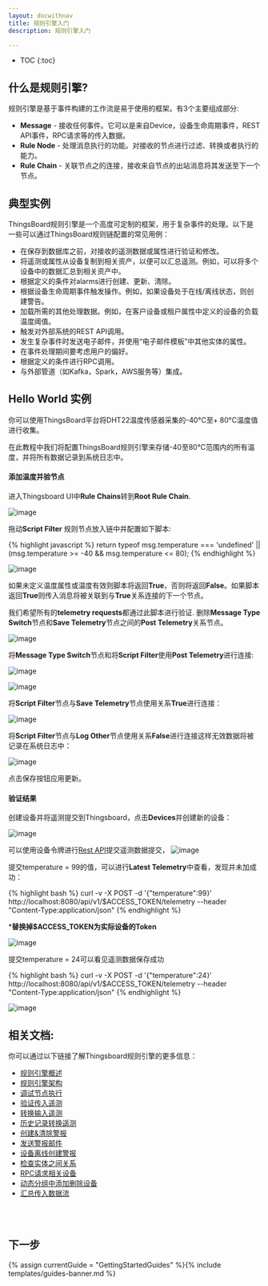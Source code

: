 ```yaml
---
layout: docwithnav
title: 规则引擎入门
description: 规则引擎入门

---
```


* TOC
{:toc}

## 什么是规则引擎?
规则引擎是基于事件构建的工作流是易于使用的框架。有3个主要组成部分:

- **Message** - 接收任何事件。它可以是来自Device，设备生命周期事件，REST API事件，RPC请求等的传入数据。
- **Rule Node** - 处理消息执行的功能。对接收的节点进行过滤、转换或者执行的能力。 
- **Rule Chain** - 关联节点之的连接，接收来自节点的出站消息将其发送至下一个节点。


## 典型实例 
ThingsBoard规则引擎是一个高度可定制的框架，用于复杂事件的处理。以下是一些可以通过ThingsBoard规则链配置的常见用例：

- 在保存到数据库之前，对接收的遥测数据或属性进行验证和修改。
- 将遥测或属性从设备复制到相关资产，以便可以汇总遥测。例如，可以将多个设备中的数据汇总到相关资产中。
- 根据定义的条件对alarms进行创建、更新、清除。
- 根据设备生命周期事件触发操作。例如，如果设备处于在线/离线状态，则创建警告。
- 加载所需的其他处理数据。例如，在客户设备或租户属性中定义的设备的负载温度阈值。
- 触发对外部系统的REST API调用。
- 发生复杂事件时发送电子邮件，并使用“电子邮件模板”中其他实体的属性。
- 在事件处理期间要考虑用户的偏好。
- 根据定义的条件进行RPC调用。
- 与外部管道（如Kafka，Spark，AWS服务等）集成。

## Hello World 实例

你可以使用ThingsBoard平台将DHT22温度传感器采集的-40°C至+ 80°C温度值进行收集。

在此教程中我们将配置ThingsBoard规则引擎来存储-40至80°C范围内的所有温度，并将所有数据记录到系统日志中。

#### 添加温度并验节点
进入Thingsboard UI中**Rule Chains**转到**Root Rule Chain**.

![image](/images/user-guide/rule-engine-2-0/tutorials/getting-started/initial-root-chain.png)

拖动**Script Filter** 规则节点放入链中并配置如下脚本:

{% highlight javascript %}
return typeof msg.temperature === 'undefined' 
        || (msg.temperature >= -40 && msg.temperature <= 80);
{% endhighlight %}

![image](/images/user-guide/rule-engine-2-0/tutorials/getting-started/script-config.png)

如果未定义温度属性或温度有效则脚本将返回**True**，否则将返回**False**。如果脚本返回**True**则传入消息将被关联到与**True**关系连接的下一个节点。
 
我们希望所有的**telemetry requests**都通过此脚本进行验证. 删除**Message Type Switch**节点和**Save Telemetry**节点之间的**Post Telemetry**关系节点。

![image](/images/user-guide/rule-engine-2-0/tutorials/getting-started/remove-relation.png)
  
将**Message Type Switch**节点和将**Script Filter**使用**Post Telemetry**进行连接:
   
![image](/images/user-guide/rule-engine-2-0/tutorials/getting-started/realtion-window.png)

![image](/images/user-guide/rule-engine-2-0/tutorials/getting-started/connect-script.png)

将**Script Filter**节点与**Save Telemetry**节点使用关系**True**进行连接：

![image](/images/user-guide/rule-engine-2-0/tutorials/getting-started/script-to-save.png)

将**Script Filter**节点与**Log Other**节点使用关系**False**进行连接这样无效数据将被记录在系统日志中：

![image](/images/user-guide/rule-engine-2-0/tutorials/getting-started/false-log.png)

点击保存按钮应用更新。

#### 验证结果
创建设备并将遥测提交到Thingsboard，点击**Devices**并创建新的设备：

![image](/images/user-guide/rule-engine-2-0/tutorials/getting-started/create-device.png)

可以使用设备令牌进行[Rest API](/docs/reference/http-api/#telemetry-upload-api)提交遥测数据提交，
![image](/images/user-guide/rule-engine-2-0/tutorials/getting-started/copy-access-token.png)

提交temperature = 99的值，可以进行**Latest Telemetry**中查看，发现并未加成功：

{% highlight bash %}
curl -v -X POST -d '{"temperature":99}' http://localhost:8080/api/v1/$ACCESS_TOKEN/telemetry --header "Content-Type:application/json"
{% endhighlight %}

***替换掉$ACCESS_TOKEN为实际设备的Token**

![image](/images/user-guide/rule-engine-2-0/tutorials/getting-started/empty-telemetry.png)


提交temperature = 24可以看见遥测数据保存成功

{% highlight bash %}
curl -v -X POST -d '{"temperature":24}' http://localhost:8080/api/v1/$ACCESS_TOKEN/telemetry --header "Content-Type:application/json"
{% endhighlight %}

![image](/images/user-guide/rule-engine-2-0/tutorials/getting-started/saved-ok.png)


## 相关文档:

你可以通过以下链接了解Thingsboard规则引擎的更多信息：

- [规则引擎概述](/docs/user-guide/rule-engine-2-0/overview/)
- [规则引擎架构](/docs/user-guide/rule-engine-2-0/architecture/)
- [调试节点执行](/docs/user-guide/rule-engine-2-0/overview/#debugging)
- [验证传入遥测](/docs/user-guide/rule-engine-2-0/tutorials/validate-incoming-telemetry/)
- [转换输入遥测](/docs/user-guide/rule-engine-2-0/tutorials/transform-incoming-telemetry/)
- [历史记录转换遥测](/docs/user-guide/rule-engine-2-0/tutorials/transform-telemetry-using-previous-record/)
- [创建&清除警报](/docs/user-guide/rule-engine-2-0/tutorials/create-clear-alarms/)
- [发送警报邮件](/docs/user-guide/rule-engine-2-0/tutorials/send-email/)
- [设备离线创建警报](/docs/user-guide/rule-engine-2-0/tutorials/create-inactivity-alarm/)
- [检查实体之间关系](/docs/user-guide/rule-engine-2-0/tutorials/check-relation-tutorial/)
- [RPC请求相关设备](/docs/user-guide/rule-engine-2-0/tutorials/rpc-request-tutorial/)
- [动态分组中添加删除设备](/docs/user-guide/rule-engine-2-0/tutorials/add-devices-to-group/)
- [汇总传入数据流](/docs/user-guide/rule-engine-2-0/tutorials/aggregate-incoming-data-stream/)

<br/>
<br/>

## 下一步

{% assign currentGuide = "GettingStartedGuides" %}{% include templates/guides-banner.md %}
